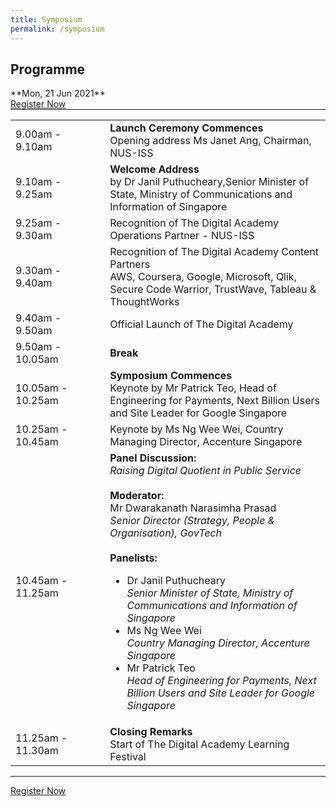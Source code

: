 ```yaml
---
title: Symposium
permalink: /symposium
---
```



<h2>Programme</h2>
**Mon, 21 Jun 2021**
<br>
<a href="https://form.gov.sg/60b5ff7eadb885001238b51a" class="bp-button is-secondary is-uppercase search-button" target="_blank">Register Now</a>
<hr style="margin-top:0;">
<table>
  <tr>
    <td width="30%">9.00am - 9.10am</td>
    <td width="70%">
      <strong>Launch Ceremony Commences</strong><br>
     Opening address Ms Janet Ang, Chairman, NUS-ISS
    </td>
  </tr>
  <tr>
    <td>9.10am - 9.25am</td>
    <td>
      <strong>Welcome Address</strong><br>
      by Dr Janil Puthucheary,Senior Minister of State, Ministry of Communications and Information of Singapore
    </td>
  </tr>
  
  <tr>
    <td>9.25am - 9.30am</td>
    <td>
    Recognition of The Digital Academy Operations Partner - NUS-ISS
    </td>
  </tr>

  <tr>
    <td>9.30am - 9.40am</td>
    <td>
  Recognition of The Digital Academy Content Partners<br>
AWS, Coursera, Google, Microsoft, Qlik, Secure Code Warrior, TrustWave, Tableau & ThoughtWorks
  </td>
  </tr>
  

  <tr>
    <td>9.40am - 9.50am</td>
    <td>
      Official Launch of The Digital Academy
    </td>
  </tr>

  <tr>
    <td>9.50am - 10.05am</td>
    <td><strong>Break</strong></td>
  </tr>

  <tr>
    <td>10.05am - 10.25am</td>
    <td>
      <strong>Symposium Commences</strong>
      <br>
    Keynote by Mr Patrick Teo, Head of Engineering for Payments, Next Billion Users and Site Leader for Google Singapore </td>
  </tr>

  <tr>
    <td>10.25am - 10.45am</td>
    <td>Keynote by Ms Ng Wee Wei, Country Managing Director, Accenture Singapore </td>
  </tr>
 
  <tr>
    <td>10.45am - 11.25am</td>
    <td>
      <strong>Panel Discussion:</strong><br>
      <em>Raising Digital Quotient in Public Service</em>
      <br><br>
      <strong>Moderator:</strong><br>
      Mr Dwarakanath Narasimha Prasad<br>
      <em>Senior Director (Strategy, People & Organisation), GovTech</em>
      <br><br>
      <strong>Panelists:</strong><br>
      <ul style="font-size: 1rem;">
        <li style="font-size: 1rem;">
          Dr Janil Puthucheary<br>
          <em>Senior Minister of State, Ministry of Communications and Information of Singapore</em>
        </li>
        <li style="font-size: 1rem;">
          Ms Ng Wee Wei<br>
          <em>Country Managing Director, Accenture Singapore</em>
        </li>
        <li style="font-size: 1rem;">
          Mr Patrick Teo<br>
          <em>Head of Engineering for Payments, Next Billion Users and Site Leader for Google Singapore</em>
        </li>
      </ul>
    </td>
  </tr>
  
  <tr>
    <td>11.25am - 11.30am</td>
    <td>
      <strong>Closing Remarks</strong><br>
    Start of The Digital Academy Learning Festival
    </td>
  </tr>
</table>

<hr>
<a href="https://form.gov.sg/60b5ff7eadb885001238b51a" class="bp-button is-secondary is-uppercase search-button" target="_blank">Register Now</a>

